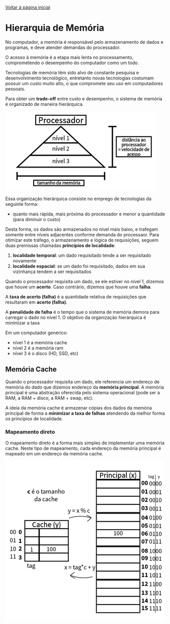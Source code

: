 [Voltar à página inicial](../README.md#sumário)
# Hierarquia de Memória
No computador, a memória é responsável pelo armazenamento de dados e programas, e deve atender demandas do processador.

O acesso à memória é a etapa mais lenta no processamento, comprometendo o desempenho do computador como um todo.

Tecnologias de memória têm sido alvo de constante pesquisa e desenvolvimento tecnológico, entretanto novas tecnologias costumam possuir um custo muito alto, o que compromete seu uso em computadores pessoais.

Para obter um **trade-off** entre custo e desempenho, o sistema de memória é organizado de maneira hierárquica.

![](hierarquia.png)

Essa organização hierárquica consiste no emprego de tecnologias da seguinte forma:
- quanto mais rápida, mais próxima do processador e menor a quantidade (para diminuir o custo)

Desta forma, os dados são armazenados no nível mais baixo, e trafegam somente entre níveis adjacentes conforme demanda do processaor. Para otimizar este tráfego, o armazenamento e lógica de requisições, seguem duas premissas chamadas **princípios de localidade**:
1. **localidade temporal**: um dado requisitado tende a ser requisitado novamente
2. **localidade espacial**: se um dado foi requisitado, dados em sua vizinhança tendem a ser requisitados

Quando o processador requisita um dado, se ele estiver no nível 1, dizemos que houve um **acerto**. Caso contrário, dizemos que houve uma **falha**. 

A **taxa de acerto (falha)** é a quantidade relativa de requisições que resultaram em **acerto (falha)**.

A **penalidade de falha** é o tempo que o sistema de memória demora para carregar o dado no nível 1. O objetivo da organização hierárquica é minimizar a taxa

Em um computador genérico:
- nível 1 é a memória cache
- nível 2 é a memória ram
- nível 3 é o disco (HD, SSD, etc)

## Memória Cache
Quando o processador requisita um dado, ele referencia um endereço de memória do dado que dizemos endereço da **memória principal**. A memória principal é uma abstração oferecida pelo sistema operacional (pode ser a RAM, a RAM + disco, a RAM + swap, etc).

A ideia da memória cache é armazenar cópias dos dados da memória principal de forma a **minimizar a taxa de falhas** atendendo da melhor forma os princípios de localidade.

### Mapeamento direto
O mapeamento direto é a forma mais simples de implementar uma memória cache. Neste tipo de mapeamento, cada endereço da memória principal é mapeado em um endereço da memória cache.

![Alt text](mapeamento_direto.png)
